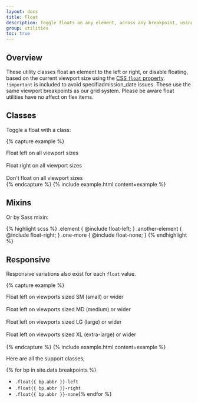 ```yaml
---
layout: docs
title: Float
description: Toggle floats on any element, across any breakpoint, using our responsive float utilities.
group: utilities
toc: true
---
```


## Overview

These utility classes float an element to the left or right, or disable floating, based on the current viewport size using the [CSS `float` property](https://developer.mozilla.org/en-US/docs/Web/CSS/float). `!important` is included to avoid specifiadmission_date issues. These use the same viewport breakpoints as our grid system. Please be aware float utilities have no affect on flex items.

## Classes

Toggle a float with a class:

{% capture example %}
<div class="float-left">Float left on all viewport sizes</div><br>
<div class="float-right">Float right on all viewport sizes</div><br>
<div class="float-none">Don't float on all viewport sizes</div>
{% endcapture %}
{% include example.html content=example %}

## Mixins

Or by Sass mixin:

{% highlight scss %}
.element {
  @include float-left;
}
.another-element {
  @include float-right;
}
.one-more {
  @include float-none;
}
{% endhighlight %}

## Responsive

Responsive variations also exist for each `float` value.

{% capture example %}
<div class="float-sm-left">Float left on viewports sized SM (small) or wider</div><br>
<div class="float-md-left">Float left on viewports sized MD (medium) or wider</div><br>
<div class="float-lg-left">Float left on viewports sized LG (large) or wider</div><br>
<div class="float-xl-left">Float left on viewports sized XL (extra-large) or wider</div><br>
{% endcapture %}
{% include example.html content=example %}

Here are all the support classes;

{% for bp in site.data.breakpoints %}
- `.float{{ bp.abbr }}-left`
- `.float{{ bp.abbr }}-right`
- `.float{{ bp.abbr }}-none`{% endfor %}
